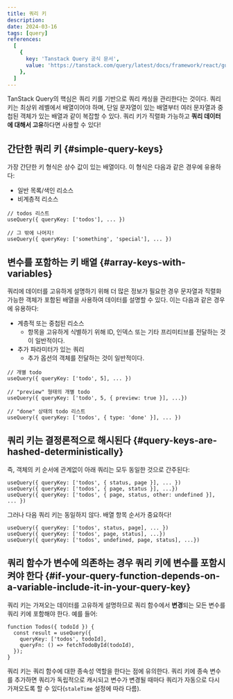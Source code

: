```yaml
---
title: 쿼리 키
description:
date: 2024-03-16
tags: [query]
references:
  [
    {
      key: 'Tanstack Query 공식 문서',
      value: 'https://tanstack.com/query/latest/docs/framework/react/guides/query-keys',
    },
  ]
---
```


TanStack Query의 핵심은 쿼리 키를 기반으로 쿼리 캐싱을 관리한다는 것이다. 쿼리 키는 최상위 레벨에서 배열이어야 하며, 단일 문자열이 있는 배열부터 여러 문자열과 중첩된 객체가 있는 배열과 같이 복잡할 수 있다. 쿼리 키가 직렬화 가능하고 **쿼리 데이터에 대해서 고유**하다면 사용할 수 있다!

## 간단한 쿼리 키 {#simple-query-keys}

가장 간단한 키 형식은 상수 값이 있는 배열이다. 이 형식은 다음과 같은 경우에 유용하다:

- 일반 목록/색인 리소스
- 비계층적 리소스

```tsx
// todos 리스트
useQuery({ queryKey: ['todos'], ... })

// 그 밖에 나머지!
useQuery({ queryKey: ['something', 'special'], ... })
```

## 변수를 포함하는 키 배열 {#array-keys-with-variables}

쿼리에 데이터를 고유하게 설명하기 위해 더 많은 정보가 필요한 경우 문자열과 직렬화 가능한 객체가 포함된 배열을 사용하여 데이터를 설명할 수 있다. 이는 다음과 같은 경우에 유용하다:

- 계층적 또는 중첩된 리소스
  - 항목을 고유하게 식별하기 위해 ID, 인덱스 또는 기타 프리미티브를 전달하는 것이 일반적이다.
- 추가 파라미터가 있는 쿼리
  - 추가 옵션의 객체를 전달하는 것이 일반적이다.

```tsx
// 개별 todo
useQuery({ queryKey: ['todo', 5], ... })

// "preview" 형태의 개별 todo
useQuery({ queryKey: ['todo', 5, { preview: true }], ...})

// "done" 상태의 todo 리스트
useQuery({ queryKey: ['todos', { type: 'done' }], ... })
```

## 쿼리 키는 결정론적으로 해시된다 {#query-keys-are-hashed-deterministically}

즉, 객체의 키 순서에 관계없이 아래 쿼리는 모두 동일한 것으로 간주된다:

```tsx
useQuery({ queryKey: ['todos', { status, page }], ... })
useQuery({ queryKey: ['todos', { page, status }], ...})
useQuery({ queryKey: ['todos', { page, status, other: undefined }], ... })
```

그러나 다음 쿼리 키는 동일하지 않다. 배열 항목 순서가 중요하다!

```tsx
useQuery({ queryKey: ['todos', status, page], ... })
useQuery({ queryKey: ['todos', page, status], ...})
useQuery({ queryKey: ['todos', undefined, page, status], ...})
```

## 쿼리 함수가 변수에 의존하는 경우 쿼리 키에 변수를 포함시켜야 한다 {#if-your-query-function-depends-on-a-variable-include-it-in-your-query-key}

쿼리 키는 가져오는 데이터를 고유하게 설명하므로 쿼리 함수에서 **변경**되는 모든 변수를 쿼리 키에 포함해야 한다. 예를 들어:

```tsx
function Todos({ todoId }) {
  const result = useQuery({
    queryKey: ['todos', todoId],
    queryFn: () => fetchTodoById(todoId),
  });
}
```

쿼리 키는 쿼리 함수에 대한 종속성 역할을 한다는 점에 유의한다. 쿼리 키에 종속 변수를 추가하면 쿼리가 독립적으로 캐시되고 변수가 변경될 때마다 쿼리가 자동으로 다시 가져오도록 할 수 있다(`staleTime` 설정에 따라 다름).
